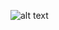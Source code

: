 ![alt text](https://lh3.googleusercontent.com/9fRkGl_6phO9AKFjEFO7kjdmSB5ZZ8rXUqy0BZan1txpwFW5rgZhGS966Ju7RvmdL6NxxJ_ml7hGBsnLEq68xe8nhJCFBaQVumoeeG_bTQPOAyp4NtZZxcSKN9x6vRMPFojiSx_mY3Wa1VdIHg5XYPvNW6QewyaN6SJdUKCDMCNRFDEMJL2FCa8Y1ghUzNXDECc1koxfN0K1XbD4N2cF4Oe_LKqxJkRU9PqqILUYGzX3TP0T5j1RZISShX7goq2Pte3GTQGb2kqAHvACNrG8Em96GUzsSgs2jZZfZg46ECiGygQacTvTxcEkRaa3cAMO8-qBiFqKCmIuG0_aHQRQTabR1p8IfH2mmBBqygmfCczFLs9GCL1AAAd-mg6aUEYwXQSdflrtE-HVP-s_akO_qHn-0X4kEq8HW6voAAzqYTE6QQpjkcgD6GZEHCEyqsSLf1-yT3mqE5L-AtZLbv_21LwI7kyVVJMgpuK7nh6tC0tQWAujQ1En1aNdnAG38Sdv9_iOvDQrgxtuUnDvm8J-vOYoF7kyUIoExbXnmJn3Wpm0B-py15q-BugWs1JEBIsEyUPev971ZHk4eSRJ5l2JKn7xPBZ6H_E0i4djeMUB2HIjVEQK5EynBSjf2ioVTxefZ3CYSwFJyxbNGG3f9NM2x9zMlPOSPhlo60jfJNR18iN4YF1-y9K3aEPmZ5AH=w1784-h976-no?authuser=0)
